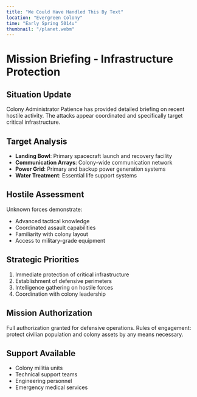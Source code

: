 ```yaml
---
title: "We Could Have Handled This By Text"
location: "Evergreen Colony"
time: "Early Spring 5014u"
thumbnail: "/planet.webm"
---
```


# Mission Briefing - Infrastructure Protection

## Situation Update
Colony Administrator Patience has provided detailed briefing on recent hostile activity. The attacks appear coordinated and specifically target critical infrastructure.

## Target Analysis
- **Landing Bowl**: Primary spacecraft launch and recovery facility
- **Communication Arrays**: Colony-wide communication network
- **Power Grid**: Primary and backup power generation systems
- **Water Treatment**: Essential life support systems

## Hostile Assessment
Unknown forces demonstrate:
- Advanced tactical knowledge
- Coordinated assault capabilities
- Familiarity with colony layout
- Access to military-grade equipment

## Strategic Priorities
1. Immediate protection of critical infrastructure
2. Establishment of defensive perimeters
3. Intelligence gathering on hostile forces
4. Coordination with colony leadership

## Mission Authorization
Full authorization granted for defensive operations. Rules of engagement: protect civilian population and colony assets by any means necessary.

## Support Available
- Colony militia units
- Technical support teams
- Engineering personnel
- Emergency medical services
